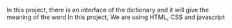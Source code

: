 In this project, there is an interface of the dictionary and it will give the meaning of the word 
In this project, We are using HTML, CSS and javascript
